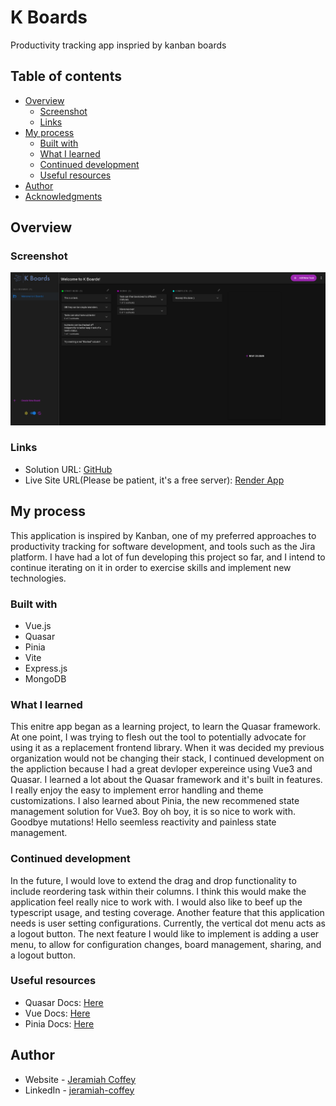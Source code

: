 # K Boards
 Productivity tracking app inspried by kanban boards

## Table of contents

- [Overview](#overview)
  - [Screenshot](#screenshot)
  - [Links](#links)
- [My process](#my-process)
  - [Built with](#built-with)
  - [What I learned](#what-i-learned)
  - [Continued development](#continued-development)
  - [Useful resources](#useful-resources)
- [Author](#author)
- [Acknowledgments](#acknowledgments)

## Overview


### Screenshot

![](./screenshot.png)


### Links

- Solution URL: [GitHub](https://github.com/jeramiahgcoffey/kboards)
- Live Site URL(Please be patient, it's a free server): [Render App](https://kboards.onrender.com/)

## My process

This application is inspired by Kanban, one of my preferred approaches to productivity tracking for software development, and tools such as the Jira platform. I have had a lot of fun developing this project so far, and I intend to continue iterating on it in order to exercise skills and implement new technologies.

### Built with

- Vue.js
- Quasar
- Pinia
- Vite
- Express.js
- MongoDB

### What I learned
This enitre app began as a learning project, to learn the Quasar framework. At one point, I was trying to flesh out the tool to potentially advocate for using it as a replacement frontend library. When it was decided my previous organization would not be changing their stack, I continued development on the appliction because I had a great devloper expereince using Vue3 and Quasar.
I learned a lot about the Quasar framework and it's built in features. I really enjoy the easy to implement error handling and theme customizations.
I also learned about Pinia, the new recommened state management solution for Vue3. Boy oh boy, it is so nice to work with. Goodbye mutations! Hello seemless reactivity and painless state management.


### Continued development
In the future, I would love to extend the drag and drop functionality to include reordering task within their columns. I think this would make the application feel really nice to work with. I would also like to beef up the typescript usage, and testing coverage.
Another feature that this application needs is user setting configurations. Currently, the vertical dot menu acts as a logout button. The next feature I would like to implement is adding a user menu, to allow for configuration changes, board management, sharing, and a logout button.


### Useful resources

- Quasar Docs: [Here](https://quasar.dev/)
- Vue Docs: [Here](https://vuejs.org/)
- Pinia Docs: [Here](https://pinia.vuejs.org/)



## Author

- Website - [Jeramiah Coffey](https://github.com/jeramiahgcoffey)
- LinkedIn - [jeramiah-coffey](https://www.linkedin.com/in/jeramiah-coffey/)
